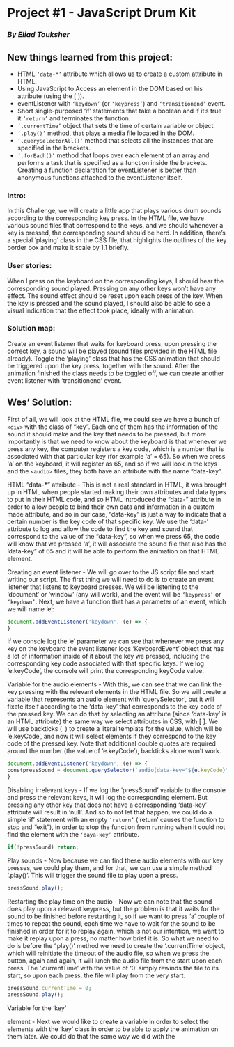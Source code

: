 # Project #1 - JavaScript Drum Kit
### *By Eliad Touksher*

## New things learned from this project:
* HTML `‘data-*’` attribute which allows us to create a custom attribute in HTML.
* Using JavaScript to Access an element in the DOM based on his attribute (using the [ ]). 
* eventListener with `‘keydown’` (or  `‘keypress’`) and `‘transitionend’` event. 
* Short single-purposed ‘if’ statements that take a boolean and if it’s true it `‘return’` and terminates the function.
* `‘.currentTime’` object that sets the time of certain variable or object.
* `‘.play()’` method, that plays a media file located in the DOM.
* `‘.querySelectorAll()’` method that selects all the instances that are specified in the brackets.
* `‘.forEach()’` method that loops over each element of an array and performs a task that is specified as a function inside the brackets. 
Creating a function declaration for eventListener is better than anonymous functions attached to the eventListener itself.

### Intro: 
In this Challenge, we will create a little app that plays various drum sounds according to the corresponding key press. In the HTML file, we have various sound files that correspond to the keys, and we should whenever a key is pressed, the corresponding sound should be herd.  In addition, there’s a special ‘playing’ class in the CSS file, that highlights the outlines of the key border box and make it scale by 1.1 briefly. 

### User stories:
When I press on the keyboard on the corresponding keys, I should hear the corresponding sound played. Pressing on any other keys won’t have any effect.
The sound effect should be reset upon each press of the key. 
When the key is pressed and the sound played, I should also be able to see a visual indication that the effect took place, ideally with animation.

### Solution map:
Create an event listener that waits for keyboard press, upon pressing the correct key, a sound will be played (sound files provided in the HTML file already). 
Toggle the ‘playing’ class that has the CSS animation that should be triggered upon the key press, together with the sound.
After the animation finished the class needs to be toggled off, we can create another event listener with ‘transitionend’ event. 

## Wes’ Solution:

First of all, we will look at the HTML file, we could see we have a bunch of `<div>` with the class of “key”. Each one of them has the information of the sound it should make and the key that needs to be pressed, but more importantly is that we need to know about the keyboard is that whenever we press any key, the computer registers a key code, which is a number that is associated with that particular key (for example ‘a’ = 65). So when we press ‘a’ on the keyboard, it will register as 65, and so if we will look in the keys and the `<audio>` files, they both have an attribute with the name “data-key”.

HTML “data-*” attribute - This is not a real standard in HTML, it was brought up in HTML when people started making their own attributes and data types to put in their HTML code, and so HTML introduced the “data-” attribute in order to allow people to bind their own data and information in a custom made attribute, and so in our case, “data-key” is just a way to indicate that a certain number is the key code of that specific key. We use the ‘data-’ attribute to log and allow the code to find the key and sound that correspond to the value of the “data-key”, so when we press 65, the code will know that we pressed ‘a’, it will associate the sound file that also has the ‘data-key” of 65 and it will be able to perform the animation on that HTML element.

Creating an event listener - We will go over to the JS script file and start writing our script. The first thing we will need to do is to create an event listener that listens to keyboard presses. We will be listening to the ‘document’ or ‘window’ (any will work), and the event will be `‘keypress’`  or `‘keydown’`. Next, we have a function that has a parameter of an event, which we will name ‘e’: 

````javascript
document.addEventListener('keydown', (e) => {
} 
````

If we console log the ‘e’ parameter we can see that whenever we press any key on the keyboard the event listener logs ‘KeyboardEvent’ object that has a lot of information inside of it about the key we pressed, including the corresponding key code associated with that specific keys. If we log ‘e.keyCode’, the console will print the corresponding keyCode value. 

Variable for the audio elements - With this, we can see that we can link the key pressing with the relevant elements in the HTML file. So we will create a variable that represents an audio element with ‘querySelector’, but it will fixate itself according to the ‘data-key’ that corresponds to the key code of the pressed key. We can do that by selecting an attribute (since ‘data-key’ is an HTML attribute) the same way we select attributes in CSS, with [ ]. We will use backticks (` `) to create a literal template for the value, which will be ‘e.keyCode’, and now it will select elements if they correspond to the key code of the pressed key. Note that additional double quotes are required around the number (the value of ‘e.keyCode’), backticks alone won’t work.

````javascript 
document.addEventListener('keydown', (e) => {
constpressSound = document.querySelector(`audio[data-key="${e.keyCode}"]`);
} 
````

Disabling irrelevant keys - If we log the ‘pressSound’ variable to the console and press the relevant keys, it will log the corresponding element. But pressing any other key that does not have a corresponding ‘data-key’ attribute will result in ‘null’. And so to not let that happen, we could do a simple ‘if’ statement with an empty `‘return’` (‘return’ causes the function to stop and “exit”), in order to stop the function from running when it could not find the element with the `‘daya-key’` attribute. 

````javascript	
if(!pressSound) return; 
````

Play sounds - Now because we can find these audio elements with our key presses, we could play them, and for that, we can use a simple method ‘.play()’. This will trigger the sound file to play upon a press.

````javascript
pressSound.play();
````

Restarting the play time on the audio - Now we can note that the sound does play upon a relevant keypress, but the problem is that it waits for the sound to be finished before restarting it, so if we want to press ‘a’ couple of times to repeat the sound, each time we have to wait for the sound to be finished in order for it to replay again, which is not our intention, we want to make it replay upon a press, no matter how brief it is. So what we need to do is before the ‘.play()’ method we need to create the ‘.currentTime’ object, which will reinitiate the timeout of the audio file, so when we press the button, again and again, it will lunch the audio file from the start upon each press. The ‘.currentTime’ with the value of ‘0’ simply rewinds the file to its start, so upon each press, the file will play from the very start.

````javascript
pressSound.currentTime = 0; 
pressSound.play(); 
````

Variable for the ‘key’ <div> element - Next we would like to create a variable in order to select the <div> elements with the ‘key’ class in order to be able to apply the animation on them later. We could do that the same way we did with the <audio> element, but this time we can select the <div> element or the class ‘.key’, and it will also correspond to the relevant key code as we did with the <audio> element.

````javascript
const keyPress = document.querySelector(`div[data-key="${e.keyCod	e}"]`);	
````

Applying the animation, adding the ‘.playing’ class - We will take a look in our CSS file and observe the ‘.key’ class CSS rules, what’s important is that we have ‘transition’ property: 

````CSS
transition: all .07s ease; 
````

When we add the class ‘.playing’ to the <div> with the ‘.key’ class, we going to make the animation effect that scales and transforms the border colors and box-shadows.

````CSS
.playing {
 transform: scale(1.1);
 border-color: #ffc600;
 box-shadow: 0 0 1rem #ffc600;
} 
````

So in order for us to apply the class to the ‘keyPress’ variable that we’ve created, we will use the .classList object with ‘.add’ in order to add a class to the variable.

````javascript
keyPress.classList.add('playing'); 
````

Now we see that the class is being added to the elements upon pressing the relevant keys, but the problem is that the class is added and stays there unless we reload the page, and so we will also have to remove the class to make the animations complete and reiterable. 

Removing the ‘.playing’ class upon event end - Theoretically speaking, we could've to that with the ‘setTimeOut’ method: 

````javascript
setTimeout(function {
   keyPress.classList.remove('playing');
}, .07);
````

But it’s not the ideal method we should use! What could happen is that it won’t be consistent with the timeout timer we have in the CSS file and if someone will later change any of them, they will become inconsistent and it will ruin the animation, so we need a better way to do that. What we can do instead of setting a timer, is setting a transition end event that will fire upon the end of the transition animation. 

‘transitionend’ event listener - ‘transitionend’ is an event that happens after a transition has ended, in our case the transition is the scaling and changing of the border and shadow of the keyPress variable. We first have to create a variable for all the ‘.key’ elements (the variable we created earlier is for the keyCode value of those keys, we do not need it now), and then we will create an eventListener that will listen to these keys. This time we could use ‘querySelectorAll’ to mark all the elements with ‘.key’ class.

````javascript
const allKeys = document.querySelectorAll('.key'); 
````

This creates an array of all the <div> elements with the ‘.key’ class. Now we can make an eventListener that listens to ‘transitionend’ event, but we need to make it for each element in the ‘allKeys’ array, and so we can use the array method ‘forEach()’. And for every element in the array, we attach an eventListener with a function that will remove the ‘.playing’ class, which we will create after.

````javascript
allKeys.forEach(key =>
   key.addEventListener('transitionend', removeTransition)); 
````

Why not simply make an eventListener as we did before? i.e , why do we need to use the ‘forEach()’ method here? When we have an array of elements we can’t just attach an event listener and expect it to listen to each and every element in the array, but we need to loop through it first (We could also to that with a ‘for’ loop, but ‘forEach()’ is a simpler and cleaner way to loop over an array). 

‘removeTransition’ function - Next we create the ‘removeTransition’ function that takes an argument which is the ‘event’ (‘e’ parameter). 

````javascript
function removeTransition(e) {
} 
````

If we will try to log ‘e’ inside the function (which is already attached to the event listener), the console will print a list of all the transitions taking place, one of them is with the property name of  ‘transform’, the CSS rule that basically scales the element. We will use the ‘transform’ transition as our indicator to skip the removal of the ‘playing’ class. For that, we will make another ‘if’ statement to mark the ‘propertyName’ of the ‘e’, and its value will be ‘transform’, and we will say that if the ‘propertyName’ of that event is not ‘transform’, then we ‘return’ (end the function).

````javascript
if(e.propertyName !== 'transform') return; 
````

Now if we will log ‘e.propertyName’ we could see that upon pressing the relevant keys it is loging ‘transform’ to the console, as this is the value of the property name that is taking effect. Now it means that after it’s done transforming, we could remove the ‘.playing’ class and end the transition completely. We will write the function using the ‘this’ keyword, which will point to the object that has called it, which in our case will be the ‘key’ (since it’s attached to the eventListener that has called the function). Next, we simply remove the class the same way we added it.

````javascript
if(e.propertyName !== 'transform') return;
   this.classList.remove('playing'); 
````

Now upon pressing the relevant keys on the keyboard, the animation fires and removes itself after 0.07 seconds, as intended. Even if we go to the dev tools in Chrome and try to manually attach the ‘playing’ class to an element, it will remove it after 0.07 because the eventListener is always listening.

Finishing touches - Wes personally doesn’t like attaching an anonymous function to an eventListener, and so we will remove the function that is added to the ‘keydown’ event, write it outside as a separate function and make a callback function named ‘playSound’ in the event listener. Now if in the future we would like to play sounds based on something else, we could do that easily with a separate function that will attach itself to the eventLIstener.

Full Code:

````javascript
document.addEventListener('keydown', playSound);

function playSound(e) {

constpressSound= document.querySelector(`audio[data-key="${e.keyCode}"]`);

constkeyPress= document.querySelector(`div[data-key="${e.keyCode}"]`);
  
if(!pressSound) return; 
pressSound.currentTime = 0; 

pressSound.play();

keyPress.classList.add('playing'); 
}

const allKeys = document.querySelectorAll('.key');

allKeys.forEach(key =>
   key.addEventListener('transitionend', removeTransition));

function removeTransition(e) {
   if(e.propertyName !== 'transform') return;
   this.classList.remove('playing'); 
}
````
